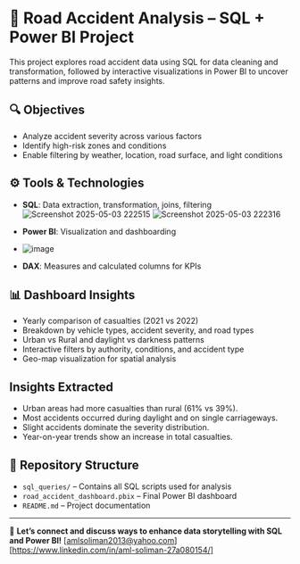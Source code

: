 # 🚗 Road Accident Analysis – SQL + Power BI Project

This project explores road accident data using SQL for data cleaning and transformation, followed by interactive visualizations in Power BI to uncover patterns and improve road safety insights.

## 🔍 Objectives
- Analyze accident severity across various factors
- Identify high-risk zones and conditions
- Enable filtering by weather, location, road surface, and light conditions

## ⚙️ Tools & Technologies
- **SQL**: Data extraction, transformation, joins, filtering
  ![Screenshot 2025-05-03 222515](https://github.com/user-attachments/assets/9f9f34d6-dd89-4313-8f47-f334dbe11e9a)
  ![Screenshot 2025-05-03 222316](https://github.com/user-attachments/assets/e32d65d7-bf36-4410-bf1c-39d72d3aefa3)


- **Power BI**: Visualization and dashboarding
- ![image](https://github.com/user-attachments/assets/57bab78d-5073-4a34-bccf-1028f2bfb4b4)


- **DAX**: Measures and calculated columns for KPIs

## 📊 Dashboard Insights
- Yearly comparison of casualties (2021 vs 2022)
- Breakdown by vehicle types, accident severity, and road types
- Urban vs Rural and daylight vs darkness patterns
- Interactive filters by authority, conditions, and accident type
- Geo-map visualization for spatial analysis
  
## Insights Extracted
- Urban areas had more casualties than rural (61% vs 39%).
- Most accidents occurred during daylight and on single carriageways.
- Slight accidents dominate the severity distribution.
- Year-on-year trends show an increase in total casualties.

## 📁 Repository Structure
- `sql_queries/` – Contains all SQL scripts used for analysis
- `road_accident_dashboard.pbix` – Final Power BI dashboard
- `README.md` – Project documentation

---

💬 **Let’s connect and discuss ways to enhance data storytelling with SQL and Power BI!**
[amlsoliman2013@yahoo.com][https://www.linkedin.com/in/aml-soliman-27a080154/]
